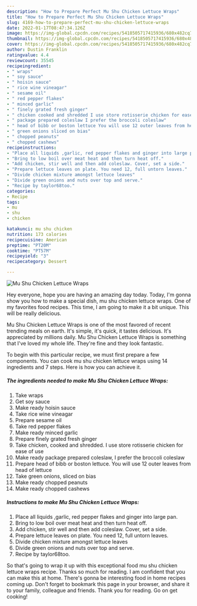 ```yaml
---
description: "How to Prepare Perfect Mu Shu Chicken Lettuce Wraps"
title: "How to Prepare Perfect Mu Shu Chicken Lettuce Wraps"
slug: 4169-how-to-prepare-perfect-mu-shu-chicken-lettuce-wraps
date: 2022-01-17T08:47:34.126Z
image: https://img-global.cpcdn.com/recipes/5418505717415936/680x482cq70/mu-shu-chicken-lettuce-wraps-recipe-main-photo.jpg
thumbnail: https://img-global.cpcdn.com/recipes/5418505717415936/680x482cq70/mu-shu-chicken-lettuce-wraps-recipe-main-photo.jpg
cover: https://img-global.cpcdn.com/recipes/5418505717415936/680x482cq70/mu-shu-chicken-lettuce-wraps-recipe-main-photo.jpg
author: Dustin Franklin
ratingvalue: 4.4
reviewcount: 35545
recipeingredient:
- " wraps"
- " soy sauce"
- " hoisin sauce"
- " rice wine vineagar"
- " sesame oil"
- " red pepper flakes"
- " minced garlic"
- " finely grated fresh ginger"
- " chicken cooked and shredded I use store rotisserie chicken for ease of use"
- " package prepared coleslaw I prefer the broccoli coleslaw"
- " head of bibb or boston lettuce You will use 12 outer leaves from head of lettuce"
- " green onions sliced on bias"
- " chopped peanuts"
- " chopped cashews"
recipeinstructions:
- "Place all liquids ,garlic, red pepper flakes and ginger into large pan."
- "Bring to low boil over meat heat and then turn heat off."
- "Add chicken, stir well and then add coleslaw. Cover, set a side."
- "Prepare lettuce leaves on plate. You need 12, full untorn leaves."
- "Divide chicken mixture amongst lettuce leaves"
- "Divide green onions and nuts over top and serve."
- "Recipe by taylor68too."
categories:
- Recipe
tags:
- mu
- shu
- chicken

katakunci: mu shu chicken 
nutrition: 173 calories
recipecuisine: American
preptime: "PT20M"
cooktime: "PT57M"
recipeyield: "3"
recipecategory: Dessert

---
```



![Mu Shu Chicken Lettuce Wraps](https://img-global.cpcdn.com/recipes/5418505717415936/680x482cq70/mu-shu-chicken-lettuce-wraps-recipe-main-photo.jpg)

Hey everyone, hope you are having an amazing day today. Today, I'm gonna show you how to make a special dish, mu shu chicken lettuce wraps. One of my favorites food recipes. This time, I am going to make it a bit unique. This will be really delicious.



Mu Shu Chicken Lettuce Wraps is one of the most favored of recent trending meals on earth. It's simple, it's quick, it tastes delicious. It's appreciated by millions daily. Mu Shu Chicken Lettuce Wraps is something that I've loved my whole life. They're fine and they look fantastic.


To begin with this particular recipe, we must first prepare a few components. You can cook mu shu chicken lettuce wraps using 14 ingredients and 7 steps. Here is how you can achieve it.

<!--inarticleads1-->

##### The ingredients needed to make Mu Shu Chicken Lettuce Wraps:

1. Take  wraps
1. Get  soy sauce
1. Make ready  hoisin sauce
1. Take  rice wine vineagar
1. Prepare  sesame oil
1. Take  red pepper flakes
1. Make ready  minced garlic
1. Prepare  finely grated fresh ginger
1. Take  chicken, cooked and shredded. I use store rotisserie chicken for ease of use
1. Make ready  package prepared coleslaw, I prefer the broccoli coleslaw
1. Prepare  head of bibb or boston lettuce. You will use 12 outer leaves from head of lettuce
1. Take  green onions, sliced on bias
1. Make ready  chopped peanuts
1. Make ready  chopped cashews




<!--inarticleads2-->

##### Instructions to make Mu Shu Chicken Lettuce Wraps:

1. Place all liquids ,garlic, red pepper flakes and ginger into large pan.
1. Bring to low boil over meat heat and then turn heat off.
1. Add chicken, stir well and then add coleslaw. Cover, set a side.
1. Prepare lettuce leaves on plate. You need 12, full untorn leaves.
1. Divide chicken mixture amongst lettuce leaves
1. Divide green onions and nuts over top and serve.
1. Recipe by taylor68too.




So that's going to wrap it up with this exceptional food mu shu chicken lettuce wraps recipe. Thanks so much for reading. I am confident that you can make this at home. There's gonna be interesting food in home recipes coming up. Don't forget to bookmark this page in your browser, and share it to your family, colleague and friends. Thank you for reading. Go on get cooking!
